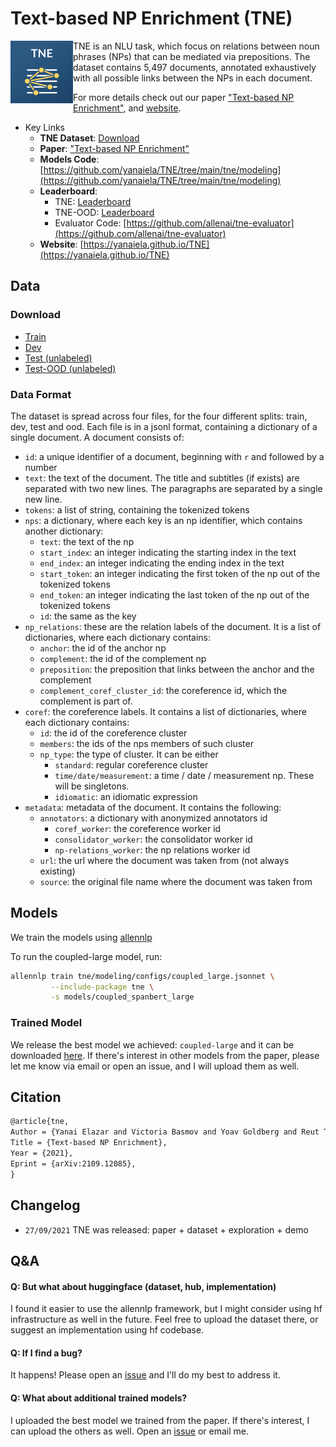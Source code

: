 # Text-based NP Enrichment (TNE)

<img align="left" src="media/tne.svg" height="100"></img>
TNE is an NLU task, which focus on relations between noun phrases (NPs) that can be
mediated via prepositions. 
The dataset contains 5,497 documents, annotated exhaustively with all possible
links between the NPs in each document.

For more details check out our paper ["Text-based NP Enrichment"](LINK), and [website](https://yanaiela.github.io/TNE).  


* Key Links
	* **TNE Dataset**: [Download](https://github.com/yanaiela/TNE#Download)
	* **Paper**: ["Text-based NP Enrichment"](https://arxiv.org/abs/2109.12085)
	* **Models Code**: [https://github.com/yanaiela/TNE/tree/main/tne/modeling](https://github.com/yanaiela/TNE/tree/main/tne/modeling)
	* **Leaderboard**:  
		* TNE:  [Leaderboard](https://leaderboard.allenai.org/tne/)
		* TNE-OOD:  [Leaderboard](https://leaderboard.allenai.org/tne-ood/)
		* Evaluator Code: [https://github.com/allenai/tne-evaluator](https://github.com/allenai/tne-evaluator)
	* **Website**: [https://yanaiela.github.io/TNE](https://yanaiela.github.io/TNE)


## Data

### Download
* [Train](https://github.com/yanaiela/TNE/raw/main/data/train.jsonl.gz)
* [Dev](https://github.com/yanaiela/TNE/raw/main/data/dev.jsonl.gz)
* [Test (unlabeled)](https://github.com/yanaiela/TNE/raw/main/data/test_unlabeled.jsonl.gz)
* [Test-OOD (unlabeled)](https://github.com/yanaiela/TNE/raw/main/data/ood_unlabeled.jsonl.gz)

### Data Format

The dataset is spread across four files, for the four different splits: train, dev, test and ood.
Each file is in a jsonl format, containing a dictionary of a single document.
A document consists of:

* `id`: a unique identifier of a document, beginning with `r` and followed by a number
* `text`: the text of the document. The title and subtitles (if exists) are separated with two new lines. The paragraphs
are separated by a single new line.
* `tokens`: a list of string, containing the tokenized tokens
* `nps`: a dictionary, where each key is an np identifier, which contains another dictionary:
  * `text`: the text of the np
  * `start_index`: an integer indicating the starting index in the text
  * `end_index`: an integer indicating the ending index in the text
  * `start_token`: an integer indicating the first token of the np out of the tokenized tokens
  * `end_token`: an integer indicating the last token of the np out of the tokenized tokens
  * `id`: the same as the key
* `np_relations`: these are the relation labels of the document. It is a list of dictionaries, where each
dictionary contains:
  * `anchor`: the id of the anchor np
  * `complement`: the id of the complement np
  * `preposition`: the preposition that links between the anchor and the complement
  * `complement_coref_cluster_id`: the coreference id, which the complement is part of.
* `coref`: the coreference labels. It contains a list of dictionaries, where each dictionary contains:
  * `id`: the id of the coreference cluster
  * `members`: the ids of the nps members of such cluster
  * `np_type`: the type of cluster. It can be either 
    * `standard`: regular coreference cluster
    * `time/date/measurement`: a time / date / measurement np. These will be singletons.
    * `idiomatic`: an idiomatic expression
* `metadata`: metadata of the document. It contains the following:
  * `annotators`: a dictionary with anonymized annotators id
    * `coref_worker`: the coreference worker id
    * `consolidator_worker`: the consolidator worker id
    * `np-relations_worker`: the np relations worker id
  * `url`: the url where the document was taken from (not always existing)
  * `source`: the original file name where the document was taken from

## Models

We train the models using [allennlp](https://allennlp.org/)

To run the coupled-large model, run:

```bash
allennlp train tne/modeling/configs/coupled_large.jsonnet \
         --include-package tne \
         -s models/coupled_spanbert_large
```

### Trained Model
We release the best model we achieved: `coupled-large` and it can be downloaded [here](https://storage.googleapis.com/ai2i/datasets/tne/coupled_spanbert_large.tar.gz).
If there's interest in other models from the paper, please let me know via email or open an issue, 
and I will upload them as well.


## Citation

```markdown
@article{tne,
Author = {Yanai Elazar and Victoria Basmov and Yoav Goldberg and Reut Tsarfaty},
Title = {Text-based NP Enrichment},
Year = {2021},
Eprint = {arXiv:2109.12085},
}
```


## Changelog
- `27/09/2021` TNE was released: paper + dataset + exploration + demo


## Q&A

#### Q: But what about huggingface (dataset, hub, implementation)
I found it easier to use the allennlp framework, but I might consider using hf infrastructure 
as well in the future. Feel free to upload the dataset there, or suggest an 
implementation using hf codebase.

#### Q: If I find a bug?
It happens! Please open an [issue](https://github.com/yanaiela/TNE/issues) and I'll do my best
to address it.

#### Q: What about additional trained models?
I uploaded the best model we trained from the paper. 
If there's interest, I can upload the others as well. Open an 
[issue](https://github.com/yanaiela/TNE/issues) or email me.

